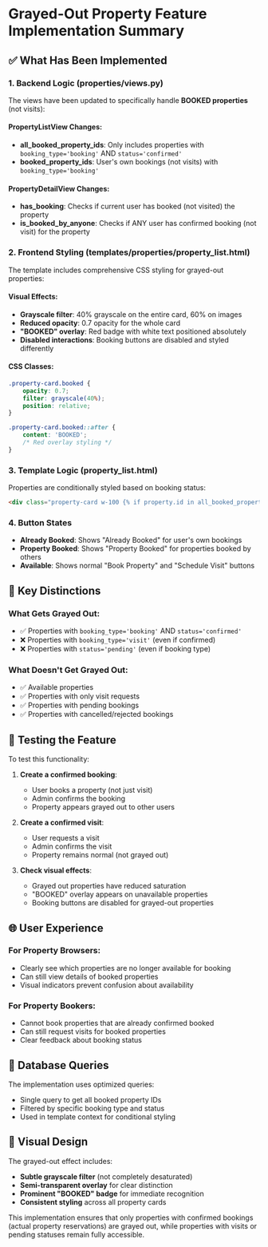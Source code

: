 # Grayed-Out Property Feature Implementation Summary

## ✅ What Has Been Implemented

### 1. Backend Logic (properties/views.py)
The views have been updated to specifically handle **BOOKED properties** (not visits):

#### PropertyListView Changes:
- **all_booked_property_ids**: Only includes properties with `booking_type='booking'` AND `status='confirmed'`
- **booked_property_ids**: User's own bookings (not visits) with `booking_type='booking'` 

#### PropertyDetailView Changes:
- **has_booking**: Checks if current user has booked (not visited) the property
- **is_booked_by_anyone**: Checks if ANY user has confirmed booking (not visit) for the property

### 2. Frontend Styling (templates/properties/property_list.html)
The template includes comprehensive CSS styling for grayed-out properties:

#### Visual Effects:
- **Grayscale filter**: 40% grayscale on the entire card, 60% on images
- **Reduced opacity**: 0.7 opacity for the whole card
- **"BOOKED" overlay**: Red badge with white text positioned absolutely
- **Disabled interactions**: Booking buttons are disabled and styled differently

#### CSS Classes:
```css
.property-card.booked {
    opacity: 0.7;
    filter: grayscale(40%);
    position: relative;
}

.property-card.booked::after {
    content: 'BOOKED';
    /* Red overlay styling */
}
```

### 3. Template Logic (property_list.html)
Properties are conditionally styled based on booking status:

```html
<div class="property-card w-100 {% if property.id in all_booked_property_ids %}booked{% endif %}">
```

### 4. Button States
- **Already Booked**: Shows "Already Booked" for user's own bookings
- **Property Booked**: Shows "Property Booked" for properties booked by others
- **Available**: Shows normal "Book Property" and "Schedule Visit" buttons

## 🎯 Key Distinctions

### What Gets Grayed Out:
- ✅ Properties with `booking_type='booking'` AND `status='confirmed'`
- ❌ Properties with `booking_type='visit'` (even if confirmed)
- ❌ Properties with `status='pending'` (even if booking type)

### What Doesn't Get Grayed Out:
- ✅ Available properties
- ✅ Properties with only visit requests
- ✅ Properties with pending bookings
- ✅ Properties with cancelled/rejected bookings

## 🔧 Testing the Feature

To test this functionality:

1. **Create a confirmed booking**:
   - User books a property (not just visit)
   - Admin confirms the booking
   - Property appears grayed out to other users

2. **Create a confirmed visit**:
   - User requests a visit
   - Admin confirms the visit
   - Property remains normal (not grayed out)

3. **Check visual effects**:
   - Grayed out properties have reduced saturation
   - "BOOKED" overlay appears on unavailable properties
   - Booking buttons are disabled for grayed-out properties

## 🌐 User Experience

### For Property Browsers:
- Clearly see which properties are no longer available for booking
- Can still view details of booked properties
- Visual indicators prevent confusion about availability

### For Property Bookers:
- Cannot book properties that are already confirmed booked
- Can still request visits for booked properties
- Clear feedback about booking status

## 📝 Database Queries

The implementation uses optimized queries:
- Single query to get all booked property IDs
- Filtered by specific booking type and status
- Used in template context for conditional styling

## 🎨 Visual Design

The grayed-out effect includes:
- **Subtle grayscale filter** (not completely desaturated)
- **Semi-transparent overlay** for clear distinction
- **Prominent "BOOKED" badge** for immediate recognition
- **Consistent styling** across all property cards

This implementation ensures that only properties with confirmed bookings (actual property reservations) are grayed out, while properties with visits or pending statuses remain fully accessible.
